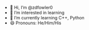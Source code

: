 - 👋 Hi, I’m @zdfowler0
- 👀 I’m interested in learning
- 🌱 I’m currently learning C++, Python
- 😄 Pronouns: He/Him/His

<!---
zdfowler0/zdfowler0 is a ✨ special ✨ repository because its `README.md` (this file) appears on your GitHub profile.
You can click the Preview link to take a look at your changes.
--->
